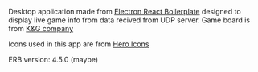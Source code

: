 Desktop application made from [Electron React Boilerplate](https://github.com/electron-react-boilerplate/electron-react-boilerplate) designed to display live game info from data recived from UDP server. Game board is from [K&G company](https://www.tablicesportowe.com.pl/)

Icons used in this app are from [Hero Icons](https://heroicons.com/)

ERB version: 4.5.0 (maybe)

